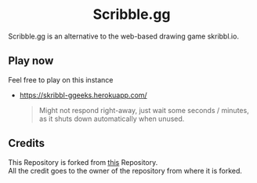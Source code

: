 <h1 align="center">Scribble.gg</h1>


Scribble.gg is an alternative to the web-based drawing game skribbl.io.

## Play now

Feel free to play on this instance

* https://skribbl-ggeeks.herokuapp.com/
  > Might not respond right-away, just wait some seconds / minutes, as it
  > shuts down automatically when unused.



## Credits

This Repository is forked from [this](https://github.com/scribble-rs/scribble.rs) Repository.<br>
All the credit goes to the owner of the repository from where it is forked.
